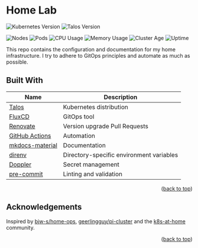 <a name="readme-top"></a>

# Home Lab

![Kubernetes Version](https://img.shields.io/badge/dynamic/yaml?url=https%3A%2F%2Fraw.githubusercontent.com%2Fstevewm%2Fhomelab%2Fmain%2Fkubernetes%2Fmain%2Ftalos%2Ftalconfig.yaml&query=%24.kubernetesVersion&style=for-the-badge&logo=kubernetes&label=K8S)
![Talos Version](https://img.shields.io/badge/dynamic/yaml?url=https%3A%2F%2Fraw.githubusercontent.com%2Fstevewm%2Fhomelab%2Fmain%2Fkubernetes%2Fmain%2Ftalos%2Ftalconfig.yaml&query=%24.talosVersion&style=for-the-badge&logo=talos&label=talos&color=%23FA640A&link=https%3A%2F%2Ftalos.dev%2F)

![Nodes](https://img.shields.io/endpoint?url=https%3A%2F%2Fkg.cfg.sh%2Fquery%3Fformat%3Dendpoint%26metric%3Dcluster_node_count&style=for-the-badge&logo=kubernetes&label=Nodes)
![Pods](https://img.shields.io/endpoint?url=https%3A%2F%2Fkg.cfg.sh%2Fquery%3Fformat%3Dendpoint%26metric%3Dcluster_pod_count&style=for-the-badge&logo=talos&label=Pods)
![CPU Usage](https://img.shields.io/endpoint?url=https%3A%2F%2Fkg.cfg.sh%2Fquery%3Fformat%3Dendpoint%26metric%3Dcluster_cpu_usage&style=for-the-badge&logo=kubernetes&label=CPU)
![Memory Usage](https://img.shields.io/endpoint?url=https%3A%2F%2Fkg.cfg.sh%2Fquery%3Fformat%3Dendpoint%26metric%3Dcluster_memory_usage&style=for-the-badge&logo=kubernetes&label=Memory)
![Cluster Age](https://img.shields.io/endpoint?url=https%3A%2F%2Fkg.cfg.sh%2Fquery%3Fformat%3Dendpoint%26metric%3Dcluster_age_days&style=for-the-badge&logo=kubernetes&label=Age)
![Uptime](https://img.shields.io/endpoint?url=https%3A%2F%2Fkg.cfg.sh%2Fquery%3Fformat%3Dendpoint%26metric%3Dcluster_uptime_days&style=for-the-badge&logo=kubernetes&label=Uptime)

This repo contains the configuration and documentation for my home infrastructure. I try to adhere to GitOps principles and automate as much as possible.

## Built With

| Name                                                            | Description                              |
| --------------------------------------------------------------- | ---------------------------------------- |
| [Talos](https://www.talos.dev/)                                 | Kubernetes distribution                  |
| [FluxCD](https://fluxcd.io/)                                    | GitOps tool                              |
| [Renovate](https://github.com/renovatebot/renovate)             | Version upgrade Pull Requests            |
| [GitHub Actions](https://docs.github.com/en/actions)            | Automation                               |
| [mkdocs-material](https://squidfunk.github.io/mkdocs-material/) | Documentation                            |
| [direnv](https://direnv.net/)                                   | Directory-specific environment variables |
| [Doppler](https://www.doppler.com/)                             | Secret management                        |
| [pre-commit](https://pre-commit.com/)                           | Linting and validation                   |

<p align="right">(<a href="#readme-top">back to top</a>)</p>

## Acknowledgements

Inspired by [bjw-s/home-ops](https://github.com/bjw-s/home-ops), [geerlingguy/pi-cluster](https://github.com/geerlingguy/pi-cluster) and the [k8s-at-home](https://github.com/topics/k8s-at-home) community.

<p align="right">(<a href="#readme-top">back to top</a>)</p>
